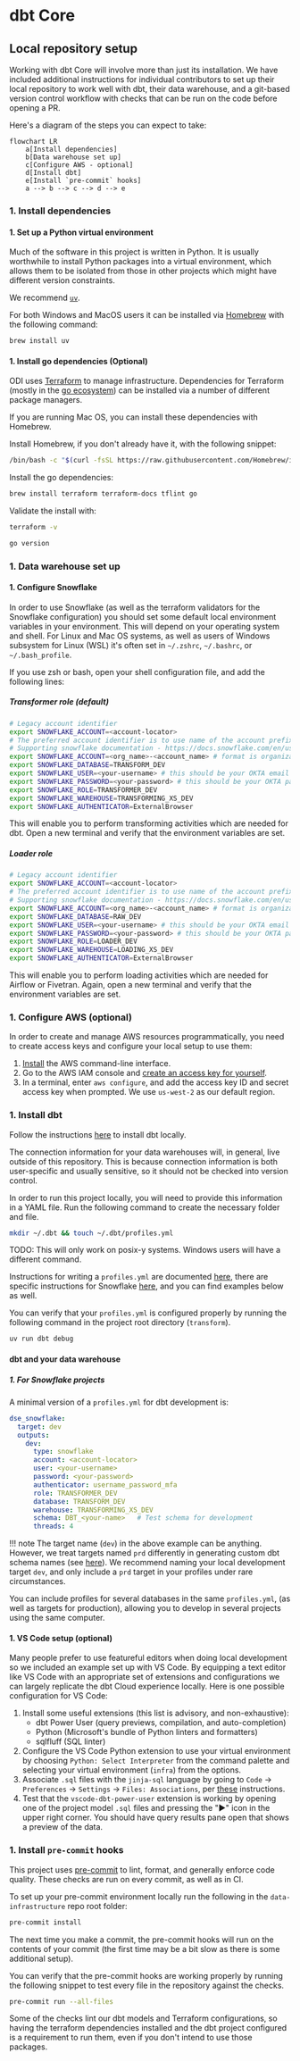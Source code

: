 # dbt Core

## Local repository setup

Working with dbt Core will involve more than just its installation. We have included additional instructions for individual contributors to set up their local repository to work well with dbt, their data warehouse, and a git-based version control workflow with checks that can be run on the code before opening a PR.

Here's a diagram of the steps you can expect to take:

```mermaid
flowchart LR
    a[Install dependencies]
    b[Data warehouse set up]
    c[Configure AWS - optional]
    d[Install dbt]
    e[Install `pre-commit` hooks]
    a --> b --> c --> d --> e

```

### 1. Install dependencies

#### 1. Set up a Python virtual environment

Much of the software in this project is written in Python.
It is usually worthwhile to install Python packages into a virtual environment,
which allows them to be isolated from those in other projects which might have different version constraints.

We recommend [`uv`](https://docs.astral.sh/uv/).

For both Windows and MacOS users it can be installed via [Homebrew](https://brew.sh/) with the following command:

```bash
brew install uv
```

#### 1. Install go dependencies (Optional)

ODI uses [Terraform](https://www.terraform.io/) to manage infrastructure.
Dependencies for Terraform (mostly in the [go ecosystem](https://go.dev/))
can be installed via a number of different package managers.

If you are running Mac OS, you can install these dependencies with Homebrew.

Install Homebrew, if you don't already have it, with the following snippet:

```bash
/bin/bash -c "$(curl -fsSL https://raw.githubusercontent.com/Homebrew/install/HEAD/install.sh)"
```

Install the go dependencies:

```bash
brew install terraform terraform-docs tflint go
```

Validate the install with:

```bash
terraform -v

go version
```

### 1. Data warehouse set up

#### 1. Configure Snowflake

In order to use Snowflake (as well as the terraform validators for the Snowflake configuration)
you should set some default local environment variables in your environment.
This will depend on your operating system and shell. For Linux and Mac OS systems,
as well as users of Windows subsystem for Linux (WSL) it's often set in
`~/.zshrc`, `~/.bashrc`, or `~/.bash_profile`.

If you use zsh or bash, open your shell configuration file, and add the following lines:

##### Transformer role (default)

```bash
# Legacy account identifier
export SNOWFLAKE_ACCOUNT=<account-locator>
# The preferred account identifier is to use name of the account prefixed by its organization (e.g. myorg-account123)
# Supporting snowflake documentation - https://docs.snowflake.com/en/user-guide/admin-account-identifier
export SNOWFLAKE_ACCOUNT=<org_name>-<account_name> # format is organization-account
export SNOWFLAKE_DATABASE=TRANSFORM_DEV
export SNOWFLAKE_USER=<your-username> # this should be your OKTA email
export SNOWFLAKE_PASSWORD=<your-password> # this should be your OKTA password
export SNOWFLAKE_ROLE=TRANSFORMER_DEV
export SNOWFLAKE_WAREHOUSE=TRANSFORMING_XS_DEV
export SNOWFLAKE_AUTHENTICATOR=ExternalBrowser
```

This will enable you to perform transforming activities which are needed for dbt.
Open a new terminal and verify that the environment variables are set.

##### Loader role

```bash
# Legacy account identifier
export SNOWFLAKE_ACCOUNT=<account-locator>
# The preferred account identifier is to use name of the account prefixed by its organization (e.g. myorg-account123)
# Supporting snowflake documentation - https://docs.snowflake.com/en/user-guide/admin-account-identifier
export SNOWFLAKE_ACCOUNT=<org_name>-<account_name> # format is organization-account
export SNOWFLAKE_DATABASE=RAW_DEV
export SNOWFLAKE_USER=<your-username> # this should be your OKTA email
export SNOWFLAKE_PASSWORD=<your-password> # this should be your OKTA password
export SNOWFLAKE_ROLE=LOADER_DEV
export SNOWFLAKE_WAREHOUSE=LOADING_XS_DEV
export SNOWFLAKE_AUTHENTICATOR=ExternalBrowser
```

This will enable you to perform loading activities which are needed for Airflow or Fivetran.
Again, open a new terminal and verify that the environment variables are set.

### 1. Configure AWS (optional)

In order to create and manage AWS resources programmatically,
you need to create access keys and configure your local setup to use them:

1. [Install](https://docs.aws.amazon.com/cli/latest/userguide/getting-started-install.html) the AWS command-line interface.
1. Go to the AWS IAM console and [create an access key for yourself](https://docs.aws.amazon.com/IAM/latest/UserGuide/id_credentials_access-keys.html#Using_CreateAccessKey).
1. In a terminal, enter `aws configure`, and add the access key ID and secret access key when prompted. We use `us-west-2` as our default region.

### 1. Install dbt

Follow the instructions [here](https://docs.getdbt.com/docs/core/installation-overview) to install dbt locally.

The connection information for your data warehouses will, in general, live outside of this repository.
This is because connection information is both user-specific and usually sensitive,
so it should not be checked into version control.

In order to run this project locally, you will need to provide this information
in a YAML file. Run the following command to create the necessary folder and file.

```bash
mkdir ~/.dbt && touch ~/.dbt/profiles.yml
```

TODO: This will only work on posix-y systems. Windows users will have a different command.

Instructions for writing a `profiles.yml` are documented
[here](https://docs.getdbt.com/docs/get-started/connection-profiles),
there are specific instructions for Snowflake
[here](https://docs.getdbt.com/reference/warehouse-setups/snowflake-setup), and you can find examples below as well.

You can verify that your `profiles.yml` is configured properly by running the following command in the project root directory (`transform`).

```bash
uv run dbt debug
```

#### dbt and your data warehouse

##### 1. For Snowflake projects

A minimal version of a `profiles.yml` for dbt development is:

```yml
dse_snowflake:
  target: dev
  outputs:
    dev:
      type: snowflake
      account: <account-locator>
      user: <your-username>
      password: <your-password>
      authenticator: username_password_mfa
      role: TRANSFORMER_DEV
      database: TRANSFORM_DEV
      warehouse: TRANSFORMING_XS_DEV
      schema: DBT_<your-name>   # Test schema for development
      threads: 4
```

!!! note
    The target name (`dev`) in the above example can be anything.
    However, we treat targets named `prd` differently in generating
    custom dbt schema names (see [here](../dbt/dbt.md#custom-schema-names)).
    We recommend naming your local development target `dev`, and only
    include a `prd` target in your profiles under rare circumstances.

You can include profiles for several databases in the same `profiles.yml`,
(as well as targets for production), allowing you to develop in several projects
using the same computer.

#### 1. VS Code setup (optional)

Many people prefer to use featureful editors when doing local development so we included an example set up with VS Code. By equipping a text editor like VS Code with an appropriate set of extensions and configurations
we can largely replicate the dbt Cloud experience locally.
Here is one possible configuration for VS Code:

1. Install some useful extensions (this list is advisory, and non-exhaustive):
    * dbt Power User (query previews, compilation, and auto-completion)
    * Python (Microsoft's bundle of Python linters and formatters)
    * sqlfluff (SQL linter)
1. Configure the VS Code Python extension to use your virtual environment by choosing `Python: Select Interpreter` from the command palette and selecting your virtual environment (`infra`) from the options.
1. Associate `.sql` files with the `jinja-sql` language by going to `Code` -> `Preferences` -> `Settings` -> `Files: Associations`, per [these](https://github.com/innoverio/vscode-dbt-power-user#associate-your-sql-files-the-jinja-sql-language) instructions.
1. Test that the `vscode-dbt-power-user` extension is working by opening one of the project model `.sql` files and pressing the "▶" icon in the upper right corner. You should have query results pane open that shows a preview of the data.

### 1. Install `pre-commit` hooks

This project uses [pre-commit](https://pre-commit.com/) to lint, format,
and generally enforce code quality. These checks are run on every commit,
as well as in CI.

To set up your pre-commit environment locally run the following in the `data-infrastructure` repo root folder:

```bash
pre-commit install
```

The next time you make a commit, the pre-commit hooks will run on the contents of your commit
(the first time may be a bit slow as there is some additional setup).

You can verify that the pre-commit hooks are working properly by running the following snippet to test every file in the repository against the checks.

```bash
pre-commit run --all-files
```

Some of the checks lint our dbt models and Terraform configurations,
so having the terraform dependencies installed and the dbt project configured
is a requirement to run them, even if you don't intend to use those packages.
